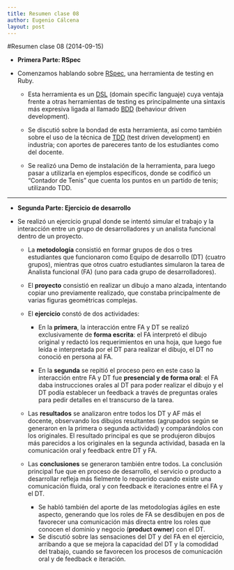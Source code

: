 ```yaml
---
title: Resumen clase 08
author: Eugenio Cálcena
layout: post
---
```


#Resumen clase 08 (2014-09-15)

* **Primera Parte: RSpec**

* Comenzamos hablando sobre [RSpec](http://rspec.info), una herramienta de testing en Ruby.

 	* Esta herramienta es un [DSL](https://en.wikipedia.org/wiki/Domain-specific_language) (domain specific languaje) cuya ventaja frente a otras herramientas de 
	  testing es principalmente una sintaxis más expresiva ligada al llamado [BDD](http://en.wikipedia.org/wiki/Behavior-driven_development) (behaviour driven development).

	* Se discutió sobre la bondad de esta herramienta, así como también sobre el uso de la técnica de [TDD](http://en.wikipedia.org/wiki/Test-driven_development) 
  	  (test driven development) en industria; con aportes de pareceres tanto de los estudiantes como del docente.

	* Se realizó una Demo de instalación de la herramienta, para luego pasar a utilizarla en ejemplos específicos, 
  	  donde se codificó un “Contador de Tenis” que cuenta los puntos en un partido de tenis; utilizando TDD.

***

* **Segunda Parte: Ejercicio de desarrollo**

* Se realizó un ejercicio grupal donde se intentó simular el trabajo y la interacción entre un grupo de desarrolladores y 
  un analista funcional dentro de un proyecto. 

	* La **metodología** consistió en formar grupos de dos o tres estudiantes que funcionaron como Equipo de desarrollo (DT) (cuatro grupos), 
	  mientras que otros cuatro estudiantes simularon la tarea de Analista funcional (FA) (uno para cada grupo de desarrolladores). 

	* El **proyecto** consistió en realizar un dibujo a mano alzada, intentando copiar uno previamente realizado, 
	  que constaba principalmente de varias figuras geométricas complejas.

	* El **ejercicio** constó de dos actividades:

		* En la **primera**, la interacción entre FA y DT se realizó exclusivamente de **forma escrita**: 
	  	  el FA interpretó el dibujo original y redactó los requerimientos en una hoja, que luego fue leída e interpretada por el DT para realizar el dibujo, 
	  	  el DT no conoció en persona al FA.

		* En la **segunda** se repitió el proceso pero en este caso la interacción entre FA y DT fue **presencial y de forma oral**: 
	  	  el FA daba instrucciones orales al DT para poder realizar el dibujo y el DT podía establecer un feedback a través de preguntas orales
	  	  para pedir detalles en el transcurso de la tarea.

	* Las **resultados** se analizaron entre todos los DT y AF más el docente, observando los dibujos resultantes (agrupados según se generaron 
	  en la primera o segunda actividad) y comparándolos con los originales. El resultado principal es que se produjeron dibujos más parecidos
	  a los originales en la segunda actividad, basada en la comunicación oral y feedback entre DT y FA.

	* Las **conclusiones** se generaron también entre todos. La conclusión principal fue que en proceso de desarrollo, el servicio o producto a desarrollar refleja más
	  fielmente lo requerido cuando existe una comunicación fluida, oral y con feedback e iteraciones entre el FA y el DT.
		* Se habló también del aporte de las metodologías ágiles en este aspecto, generando que los roles de FA se desdibujen en pos de favorecer una comunicación
		  más directa entre los roles que conocen el dominio y negocio (**product owner**) con el DT.
		* Se discutió sobre las sensaciones del DT y del FA en el ejercicio, arribando a que se mejora la capacidad del DT y la comodidad del trabajo,
		  cuando se favorecen los procesos de comunicación oral y de feedback e iteración.
